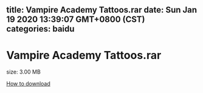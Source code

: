 
title: Vampire Academy Tattoos.rar
date: Sun Jan 19 2020 13:39:07 GMT+0800 (CST)    
categories: baidu
---

# Vampire Academy Tattoos.rar
size: 3.00 MB
 
 

[How to download](https://bpcam.bemobtrk.com/go/2ceec3aa-1ca2-46d6-b9ff-aaa5c184517c?jno=5385)